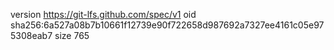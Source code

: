 version https://git-lfs.github.com/spec/v1
oid sha256:6a527a08b7b10661f12739e90f722658d987692a7327ee4161c05e975308eab7
size 765
